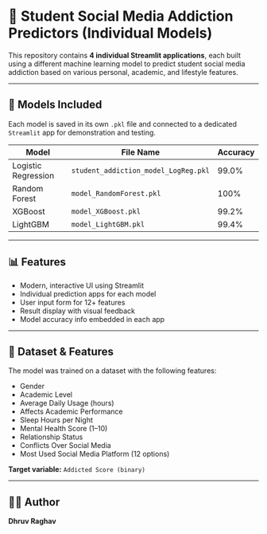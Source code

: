 # 📘 Student Social Media Addiction Predictors (Individual Models)

This repository contains **4 individual Streamlit applications**, each built using a different machine learning model to predict student social media addiction based on various personal, academic, and lifestyle features.

---

## 🚀 Models Included

Each model is saved in its own `.pkl` file and connected to a dedicated `Streamlit` app for demonstration and testing.

| Model                | File Name                            | Accuracy |
|---------------------|--------------------------------------|----------|
| Logistic Regression | `student_addiction_model_LogReg.pkl` | 99.0%    |
| Random Forest       | `model_RandomForest.pkl`             | 100%     |
| XGBoost             | `model_XGBoost.pkl`                  | 99.2%    |
| LightGBM            | `model_LightGBM.pkl`                 | 99.4%    |

---

## 📊 Features

- Modern, interactive UI using Streamlit  
- Individual prediction apps for each model  
- User input form for 12+ features  
- Result display with visual feedback  
- Model accuracy info embedded in each app

---

## 🧠 Dataset & Features

The model was trained on a dataset with the following features:

- Gender  
- Academic Level  
- Average Daily Usage (hours)  
- Affects Academic Performance  
- Sleep Hours per Night  
- Mental Health Score (1–10)  
- Relationship Status  
- Conflicts Over Social Media  
- Most Used Social Media Platform (12 options)

**Target variable:** `Addicted Score (binary)`

---

## 👨‍💻 Author

**Dhruv Raghav**
